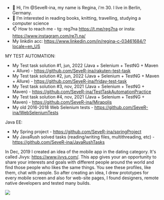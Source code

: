 - 👋 Hi, I’m @SeveR-ina, my name is Regina, i'm 30. I live in Berlin, Germany. 
- 👀 I’m interested in reading books, knitting, travelling, studying a computer science
- 📫 How to reach me - tg: reg7na https://t.me/reg7na or insta: https://www.instagram.com/re7i.na/
- My linkdin acc: https://www.linkedin.com/in/regina-c-03461684/?locale=en_US

MY TEST AUTOMATION:
- My Test task solution #1, jun, 2022 (Java + Selenium + TestNG + Maven + Allure) - https://github.com/SeveR-ina/rakuten-test-task
- My Test task solution #2, jun, 2022 (Java + Selenium + TestNG + Maven + Allure) - https://github.com/SeveR-ina/friday-test-task
- My Test task solution #3, nov, 2021 (Java + Selenium + TestNG + Maven) - https://github.com/SeveR-ina/TestTaskAutomationPractice
- My Test task solution #4, nov, 2021 (Java + Selenium + TestNG + Maven) - https://github.com/SeveR-ina/Mirapolis
- My old 2016-2018 Web Selenium tests - https://github.com/SeveR-ina/WebSeleniumTests


Java EE:
- My Spring project - https://github.com/SeveR-ina/springProject
- My JavaRush solved tasks (reading/writing files, multithreading, etc) - https://github.com/SeveR-ina/JavaRushTasks

In Dec, 2019 I created an idea of the mobile app in the dating category. It's called Jivys: https://www.jivys.com/. This app gives your an opportunity to share your interests and goals with different people around the world and find those people who likes the same things. You see these profiles, like them, chat with people. So after creating an idea, I drew prototypes for every mobile screen and also for web-site pages, I found designers, remote native developers and tested many builds. 

[![](https://jitpack.io/v/org.bitbucket.SeveR-ina/jivys-backend2.svg)](https://jitpack.io/#org.bitbucket.SeveR-ina/jivys-backend2)
<!---
SeveR-ina/SeveR-ina is a ✨ special ✨ repository because its `README.md` (this file) appears on your GitHub profile.
You can click the Preview link to take a look at your changes.
--->
